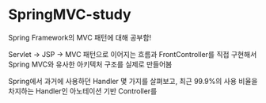 # SpringMVC-study
Spring Framework의 MVC 패턴에 대해 공부함!

Servlet -> JSP -> MVC 패턴으로 이어지는 흐름과
FrontController를 직접 구현해서 Spring MVC와 유사한 아키텍처 구조를 실제로 만들어봄

Spring에서 과거에 사용하던 Handler 몇 가지를 살펴보고, 최근 99.9%의 사용 비율을 차지하는 Handler인 아노테이션 기반 Controller를 
